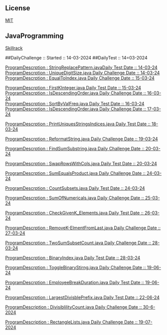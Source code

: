 ## License

[MIT](https://choosealicense.com/licenses/mit/)
## JavaProgramming
[Skillrack](https://www.skillrack.com)

##DailyChallenge
:: Started :: 14-03-2024
##DailyTest 
:: 14=03-2024

 [ProgramDescrption : StringReplacePattern.javaDaily Test Date :: 14-03-24](https://github.com/SurajSia/JavaProgramming/blob/main/StringReplacePattern.java)
 [ProgramDescrption : UniqueDigitSize.java Daily Challenge Date :: 14-03-24](https://github.com/SurajSia/JavaProgramming/blob/main/UniqueDigitSize.java)
 [ProgramDescrption : EqualToIndex.java Daily Challenge Date :: 15-03-24</p> ](https://github.com/SurajSia/JavaProgramming/blob/main/EqualToIndex.java)
 [ProgramDescrption : FirstKInteger.java Daily Test Date :: 15-03-24](https://github.com/SurajSia/JavaProgramming/blob/main/FirstKIntegers.java)
 [ProgramDescrption : IsDescendingOrder.java Daily Challenge Date :: 16-03-24](https://github.com/SurajSia/JavaProgramming/blob/main/IsDescendingOrder.java)           
 [ProgramDescrption : SortByValFreq.java Daily Test Date :: 16-03-24](https://github.com/SurajSia/JavaProgramming/blob/main/SortByValueFreq.java)
 [ProgramDescrption : IsDescendingOrder.java Daily Challenge Date :: 17-03-24](https://github.com/SurajSia/JavaProgramming/blob/main/IsDescendingOrder.java)

[ProgramDescrption : PrintUniquesStringsIndices.java Daily Test Date :: 18-03-24](https://github.com/SurajSia/JavaProgramming/blob/main/PrintUniquesStringsIndices.java)

[ProgramDescrption : ReformatString.java Daily Challenge Date :: 19-03-24](https://github.com/SurajSia/JavaProgramming/blob/main/RemformatString.java)

[ProgramDescrption : FindSumSubstring.java Daily Challenge Date :: 20-03-24](https://github.com/SurajSia/JavaProgramming/blob/main/FindSumSubstring.java)

[ProgramDescrption : SwapRowsWithCols.java Daily Test Date :: 20-03-24](https://github.com/SurajSia/JavaProgramming/blob/main/SwapRowsWithCols.java)

[ProgramDescrption : SumEqualsProduct.java Daily Challenge Date :: 24-03-24](https://github.com/SurajSia/JavaProgramming/blob/main/SumEqualsProduct.java)

[ProgramDescrption : CountSubsets.java Daily Test Date :: 24-03-24](https://github.com/SurajSia/JavaProgramming/blob/main/SubsetsSum.java)

[ProgramDescrption : SumOfNumericals.java Daily Challenge Date :: 25-03-24](https://github.com/SurajSia/JavaProgramming/blob/main/SumOfNumericals.java)

[ProgramDescrption : CheckGivenK_Elements.java Daily Test Date :: 26-03-24](https://github.com/SurajSia/JavaProgramming/blob/main/CheckGivenK_Elements.java)

[ProgramDescrption : RemoveK-ElmentFromLast.java Daily Challenge Date :: 27-03-24](https://github.com/SurajSia/JavaProgramming/blob/main/RemoveK-ElementFromLast.java)

[ProgramDescrption : TwoSumSubsetCount.java Daily Challenge Date :: 28-03-24](https://github.com/SurajSia/JavaProgramming/blob/main/TwoSumSubsetCount.java)

[ProgramDescrption : BinaryIndex.java Daily Test Date :: 28-03-24](https://github.com/SurajSia/JavaProgramming/blob/main/BinaryIndex.java)

[ProgramDescrption : ToggleBinaryStirng.java Daily Challenge Date :: 19-06-24](https://github.com/SurajSia/JavaProgramming/blob/main/ToggleBinaryString.java)

[ProgramDescrption : EmployeeBreakDuration.java Daily Test Date :: 19-06-24](https://github.com/SurajSia/JavaProgramming/blob/main/EmployeeBreakDuration.java)

[ProgramDescrption : LargestDivisblePrefix.java Daily Test Date :: 22-06-24](https://github.com/SurajSia/JavaProgramming/blob/main/LargestDivisiblePrefix.java)

[ProgramDescription : DivisiblilityCount.java Daily Challenge Date :: 30-6-2024](https://github.com/SurajSia/JavaProgramming/blob/main/DivisiblilityCount.java)

[ProgramDescription : RectangleLists.java Daily Challenge Date :: 19-07-2024](https://github.com/SurajSia/JavaProgramming/blob/main/RectangleLists.java)
